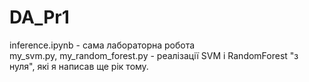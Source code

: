 # DA_Pr1
inference.ipynb - сама лабораторна робота  
my_svm.py, my_random_forest.py - реалізації SVM і RandomForest "з нуля", які я написав ще рік тому. 

